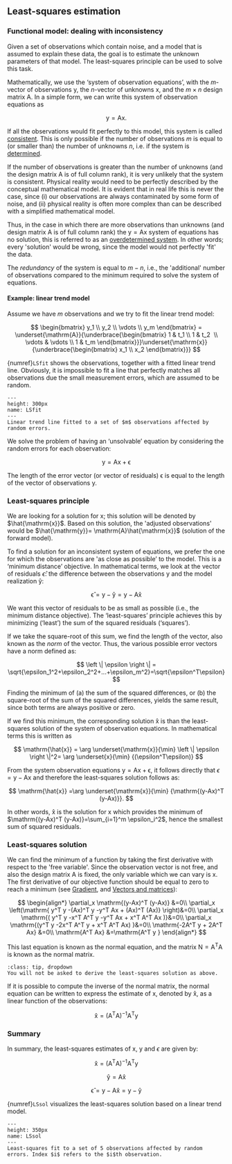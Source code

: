 ## Least-squares estimation

### Functional model: dealing with inconsistency

Given a set of observations which contain noise, and a model that is assumed to explain these data, the goal is to estimate the unknown parameters of that model. The least-squares principle can be used to solve this task. 

Mathematically, we use the ‘system of observation equations’, with the $m$-vector of observations $\mathrm{y}$, the $n$-vector of unknowns $\mathrm{x}$, and the $m \times n$ design matrix $\mathrm{A}$. In a simple form, we can write this system of observation equations as

$$
\mathrm{y = Ax}.
$$

If all the observations would fit perfectly to this model, this system is called [consistent](PM_consistent). This is only possible if the number of observations $m$ is equal to (or smaller than) the number of unknowns $n$, i.e. if the system is [determined](determined).

If the number of observations is greater than the number of unknowns (and the design matrix $\mathrm{A}$ is of full column rank), it is very unlikely that the system is consistent. Physical reality would need to be perfectly described by the conceptual mathematical model. It is evident that in real life this is never the case, since (i) our observations are always contaminated by some form of noise, and (ii) physical reality is often more complex than can be described with a simplified mathematical model.

Thus, in the case in which there are more observations than unknowns (and design matrix $\mathrm{A}$ is of full column rank) the $\mathrm{y=Ax}$ system of equations has no solution, this is referred to as an [overdetermined system](determined). In other words; every 'solution' would be wrong, since the model would not perfectly 'fit' the data.

The *redundancy* of the system is equal to $m-n$, i.e., the 'additional' number of observations compared to the minimum required to solve the system of equations.

#### Example: linear trend model

Assume we have $m$ observations and we try to fit the linear trend model:

$$
\begin{bmatrix} y_1 \\ y_2 \\ \vdots \\ y_m \end{bmatrix} = \underset{\mathrm{A}}{\underbrace{\begin{bmatrix} 1 & t_1 \\ 1 & t_2  \\ \vdots & \vdots \\ 1 & t_m \end{bmatrix}}}\underset{\mathrm{x}}{\underbrace{\begin{bmatrix} x_1 \\ x_2 \end{bmatrix}}}
$$

{numref}`LSfit` shows the observations, together with a fitted linear trend line. Obviously, it is impossible to fit a line that perfectly matches all observations due the small measurement errors, which are assumed to be random.

```{figure} ./figures/02_LeastSquares_fit.png
---
height: 300px
name: LSfit
---
Linear trend line fitted to a set of $m$ observations affected by random errors.
```

We solve the problem of having an ‘unsolvable’ equation by considering the random errors for each observation:

$$
\mathrm{y=Ax + \epsilon}
$$

The length of the error vector (or vector of residuals) $\mathrm{\epsilon}$ is equal to the length of the vector of observations $\mathrm{y}$.

### Least-squares principle

We are looking for a solution for $\mathrm{x}$; this solution will be denoted by $\hat{\mathrm{x}}$. Based on this solution, the 'adjusted observations' would be $\hat{\mathrm{y}}= \mathrm{A}\hat{\mathrm{x}}$ (solution of the forward model).

To find a solution for an inconsistent system of equations, we prefer the one for which the observations are 'as close as possible’ to the model. This is a ‘minimum distance’ objective. In mathematical terms, we look at the vector of residuals $\hat{\epsilon}$: the difference between the observations $\mathrm{y}$ and the model realization $\mathrm{\hat{y}}$:

$$
\mathrm{\hat{\epsilon}=y-\hat{y}=y-A\hat{x}}
$$

We want this vector of residuals to be as small as possible (i.e., the minimum distance objective). The ‘least-squares’ principle achieves this by minimizing (‘least’) the sum of the squared residuals (‘squares’).

If we take the square-root of this sum, we find the length of the vector, also known as the *norm* of the vector. Thus, the various possible error vectors have a norm defined as:

$$
\left \| \epsilon \right \| = \sqrt{\epsilon_1^2+\epsilon_2^2+...+\epsilon_m^2}=\sqrt{\epsilon^T\epsilon}
$$

Finding the minimum of (a) the sum of the squared differences, or (b) the square-root of the sum of the squared differences, yields the same result, since both terms are always positive or zero.

If we find this minimum, the corresponding solution $\mathrm{\hat{x}}$ is than the least-squares solution of the system of observation equations. In mathematical terms this is written as

$$
\mathrm{\hat{x}} = \arg \underset{\mathrm{x}}{\min} \left \| \epsilon \right \|^2= \arg \underset{x}{\min} {(\epsilon^T\epsilon)}
$$

From the system observation equations $\mathrm{y=Ax+\epsilon}$, it follows directly that $\epsilon=\mathrm{y-Ax}$ and therefore the least-squares solution follows as:

$$
\mathrm{\hat{x}} =\arg \underset{\mathrm{x}}{\min} {\mathrm{(y-Ax)^T (y-Ax)}}.
$$

In other words, $\mathrm{\hat{x}}$ is the solution for $\mathrm{x}$ which provides the minimum of $\mathrm{(y-Ax)^T (y-Ax)}=\sum_{i=1}^m \epsilon_i^2$, hence the smallest sum of squared residuals.

### Least-squares solution

We can find the minimum of a function by taking the first derivative with respect to the 'free variable'. Since the observation vector is not free, and also the design matrix $\mathrm{A}$ is fixed, the only variable which we can vary is $\mathrm{x}$. The first derivative of our objective function should be equal to zero to reach a minimum (see [Gradient](PM_gradient), and [Vectors and matrices](pm_matrix)):

$$
\begin{align*} 
\partial_x \mathrm{(y-Ax)^T (y-Ax)} &=0\\  
\partial_x \left(\mathrm{ y^T y -(Ax)^T y -y^T Ax + (Ax)^T (Ax)} \right)&=0\\
\partial_x \mathrm{( y^T y -x^T A^T y -y^T Ax + x^T A^T Ax )}&=0\\
\partial_x \mathrm{(y^T y -2x^T A^T y + x^T A^T Ax) }&=0\\
\mathrm{-2A^T y +  2A^T Ax} &=0\\
\mathrm{A^T Ax} &=\mathrm{A^T y }
\end{align*}
$$

This last equation is known as the normal equation, and the matrix $\mathrm{N=A^T A}$ is known as the normal matrix.

```{admonition} MUDE exam information
:class: tip, dropdown
You will not be asked to derive the least-squares solution as above.
```

If it is possible to compute the inverse of the normal matrix, the normal equation can be written to express the estimate of $\mathrm{x}$, denoted by $\mathrm{\hat{x}}$, as a linear function of the observations: 

$$
\mathrm{\hat{x}= (A^T A)^{-1} A^T y}
$$

### Summary

In summary, the least-squares estimates of $\mathrm{x}$, $\mathrm{y}$ and $\epsilon$ are given by:

$$
\mathrm{\hat{x}= (A^T A)^{-1} A^T y}
$$

$$
\mathrm{\hat{y} = A \hat{x}}
$$

$$
\mathrm{\hat{\epsilon} = y - A\hat{x} = y - \hat{y}}
$$

{numref}`LSsol` visualizes the least-squares solution based on a linear trend model.

```{figure} ./figures/02_LeastSquares_sol.png
---
height: 350px
name: LSsol
---
Least-squares fit to a set of 5 observations affected by random errors. Index $i$ refers to the $i$th observation.
```
